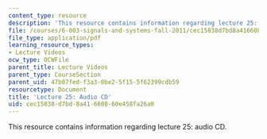 ```yaml
---
content_type: resource
description: 'This resource contains information regarding lecture 25: audio CD.'
file: /courses/6-003-signals-and-systems-fall-2011/cec15838d7bd8a41660860e458fa26a0_MIT6_003F11_lec25.pdf
file_type: application/pdf
learning_resource_types:
- Lecture Videos
ocw_type: OCWFile
parent_title: Lecture Videos
parent_type: CourseSection
parent_uid: 47b07fed-f3a3-0be2-5f15-5f62399cdb59
resourcetype: Document
title: 'Lecture 25: Audio CD'
uid: cec15838-d7bd-8a41-6608-60e458fa26a0
---
```

This resource contains information regarding lecture 25: audio CD.

